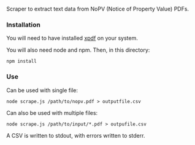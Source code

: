 Scraper to extract text data from NoPV (Notice of Property Value) PDFs.

### Installation

You will need to have installed [xpdf][] on your system.

  [xpdf]: http://www.foolabs.com/xpdf/download.html

You will also need node and npm.  Then, in this directory:

    npm install

### Use

Can be used with single file:

    node scrape.js /path/to/nopv.pdf > outputfile.csv

Can also be used with multiple files:

    node scrape.js /path/to/input/*.pdf > outpufile.csv

A CSV is written to stdout, with errors written to stderr.
